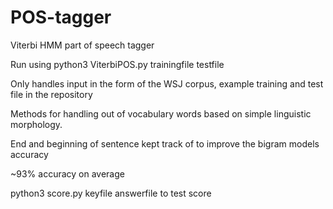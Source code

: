 # POS-tagger
Viterbi HMM part of speech tagger

Run using python3 ViterbiPOS.py trainingfile testfile

Only handles input in the form of the WSJ corpus, example training and test file in the repository

Methods for handling out of vocabulary words based on simple linguistic morphology.

End and beginning of sentence kept track of to improve the bigram models accuracy

~93% accuracy on average

python3 score.py keyfile answerfile to test score
